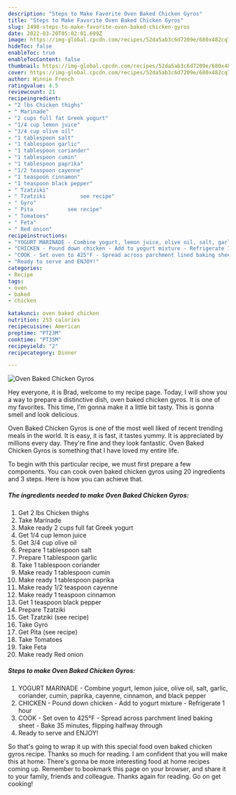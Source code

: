 ```yaml
---
description: "Steps to Make Favorite Oven Baked Chicken Gyros"
title: "Steps to Make Favorite Oven Baked Chicken Gyros"
slug: 2498-steps-to-make-favorite-oven-baked-chicken-gyros
date: 2022-03-20T05:02:01.699Z
image: https://img-global.cpcdn.com/recipes/52da5ab3c6d7209e/680x482cq70/oven-baked-chicken-gyros-recipe-main-photo.jpg
hideToc: false
enableToc: true
enableTocContent: false
thumbnail: https://img-global.cpcdn.com/recipes/52da5ab3c6d7209e/680x482cq70/oven-baked-chicken-gyros-recipe-main-photo.jpg
cover: https://img-global.cpcdn.com/recipes/52da5ab3c6d7209e/680x482cq70/oven-baked-chicken-gyros-recipe-main-photo.jpg
author: Winnie French
ratingvalue: 4.5
reviewcount: 21
recipeingredient:
- "2 lbs Chicken thighs"
- " Marinade"
- "2 cups full fat Greek yogurt"
- "1/4 cup lemon juice"
- "3/4 cup olive oil"
- "1 tablespoon salt"
- "1 tablespoon garlic"
- "1 tablespoon coriander"
- "1 tablespoon cumin"
- "1 tablespoon paprika"
- "1/2 teaspoon cayenne"
- "1 teaspoon cinnamon"
- "1 teaspoon black pepper"
- " Tzatziki"
- " Tzatziki           see recipe"
- " Gyro"
- " Pita           see recipe"
- " Tomatoes"
- " Feta"
- " Red onion"
recipeinstructions:
- "YOGURT MARINADE - Combine yogurt, lemon juice, olive oil, salt, garlic, coriander, cumin, paprika, cayenne, cinnamon, and black pepper"
- "CHICKEN - Pound down chicken - Add to yogurt mixture - Refrigerate 1 hour"
- "COOK - Set oven to 425°F - Spread across parchment lined baking sheet - Bake 35 minutes, flipping halfway through"
- "Ready to serve and ENJOY!"
categories:
- Recipe
tags:
- oven
- baked
- chicken

katakunci: oven baked chicken 
nutrition: 253 calories
recipecuisine: American
preptime: "PT23M"
cooktime: "PT35M"
recipeyield: "2"
recipecategory: Dinner

---
```



![Oven Baked Chicken Gyros](https://img-global.cpcdn.com/recipes/52da5ab3c6d7209e/680x482cq70/oven-baked-chicken-gyros-recipe-main-photo.jpg)

Hey everyone, it is Brad, welcome to my recipe page. Today, I will show you a way to prepare a distinctive dish, oven baked chicken gyros. It is one of my favorites. This time, I'm gonna make it a little bit tasty. This is gonna smell and look delicious.



Oven Baked Chicken Gyros is one of the most well liked of recent trending meals in the world. It is easy, it is fast, it tastes yummy. It is appreciated by millions every day. They're fine and they look fantastic. Oven Baked Chicken Gyros is something that I have loved my entire life.


To begin with this particular recipe, we must first prepare a few components. You can cook oven baked chicken gyros using 20 ingredients and 3 steps. Here is how you can achieve that.

<!--inarticleads1-->

##### The ingredients needed to make Oven Baked Chicken Gyros:

1. Get 2 lbs Chicken thighs
1. Take  Marinade
1. Make ready 2 cups full fat Greek yogurt
1. Get 1/4 cup lemon juice
1. Get 3/4 cup olive oil
1. Prepare 1 tablespoon salt
1. Prepare 1 tablespoon garlic
1. Take 1 tablespoon coriander
1. Make ready 1 tablespoon cumin
1. Make ready 1 tablespoon paprika
1. Make ready 1/2 teaspoon cayenne
1. Make ready 1 teaspoon cinnamon
1. Get 1 teaspoon black pepper
1. Prepare  Tzatziki
1. Get  Tzatziki           (see recipe)
1. Take  Gyro
1. Get  Pita           (see recipe)
1. Take  Tomatoes
1. Take  Feta
1. Make ready  Red onion




<!--inarticleads2-->

##### Steps to make Oven Baked Chicken Gyros:

1. YOGURT MARINADE - Combine yogurt, lemon juice, olive oil, salt, garlic, coriander, cumin, paprika, cayenne, cinnamon, and black pepper
1. CHICKEN - Pound down chicken - Add to yogurt mixture - Refrigerate 1 hour
1. COOK - Set oven to 425°F - Spread across parchment lined baking sheet - Bake 35 minutes, flipping halfway through
1. Ready to serve and ENJOY!



So that's going to wrap it up with this special food oven baked chicken gyros recipe. Thanks so much for reading. I am confident that you will make this at home. There's gonna be more interesting food at home recipes coming up. Remember to bookmark this page on your browser, and share it to your family, friends and colleague. Thanks again for reading. Go on get cooking!
